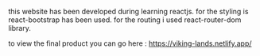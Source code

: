 this website has been developed during learning reactjs.
for the styling is react-bootstrap has been used.
for the routing i used react-router-dom library.


to view the final product you can go here : https://viking-lands.netlify.app/
